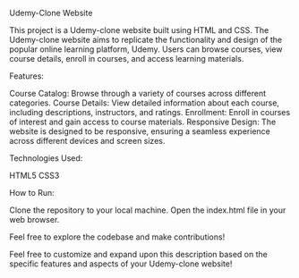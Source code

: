Udemy-Clone Website

This project is a Udemy-clone website built using HTML and CSS. The Udemy-clone website aims to replicate the functionality and design of the popular online learning platform, Udemy. Users can browse courses, view course details, enroll in courses, and access learning materials.

Features:

Course Catalog: Browse through a variety of courses across different categories.
Course Details: View detailed information about each course, including descriptions, instructors, and ratings.
Enrollment: Enroll in courses of interest and gain access to course materials.
Responsive Design: The website is designed to be responsive, ensuring a seamless experience across different devices and screen sizes.

Technologies Used:

HTML5
CSS3

How to Run:

Clone the repository to your local machine.
Open the index.html file in your web browser.

Feel free to explore the codebase and make contributions!

Feel free to customize and expand upon this description based on the specific features and aspects of your Udemy-clone website!






